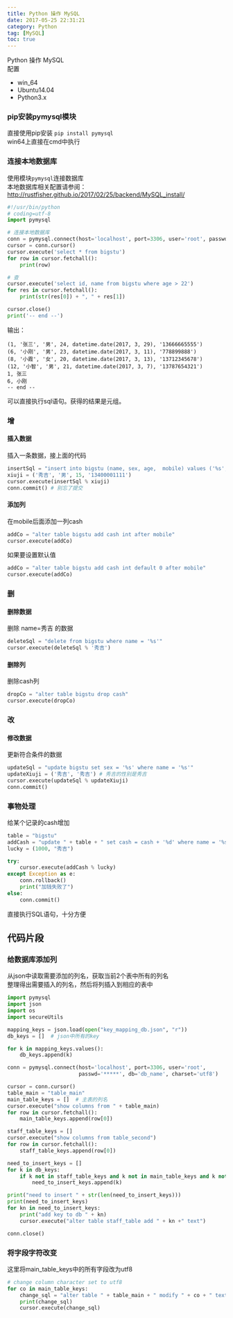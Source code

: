 ```yaml
---
title: Python 操作 MySQL
date: 2017-05-25 22:31:21
category: Python
tag: [MySQL]
toc: true
---
```


Python 操作 MySQL  
配置
* win_64
* Ubuntu14.04
* Python3.x

### pip安装pymysql模块
直接使用pip安装 `pip install pymysql`  
win64上直接在cmd中执行

### 连接本地数据库
使用模块`pymysql`连接数据库  
本地数据库相关配置请参阅： http://rustfisher.github.io/2017/02/25/backend/MySQL_install/

```py
#!/usr/bin/python
# coding=utf-8
import pymysql

# 连接本地数据库
conn = pymysql.connect(host='localhost', port=3306, user='root', passwd='a123', db='samp_db1', charset='utf8')
cursor = conn.cursor()
cursor.execute('select * from bigstu')
for row in cursor.fetchall():
    print(row)

# 查
cursor.execute('select id, name from bigstu where age > 22')
for res in cursor.fetchall():
    print(str(res[0]) + ", " + res[1])

cursor.close()
print('-- end --')
```

输出：
```
(1, '张三', '男', 24, datetime.date(2017, 3, 29), '13666665555')
(6, '小刚', '男', 23, datetime.date(2017, 3, 11), '778899888')
(8, '小霞', '女', 20, datetime.date(2017, 3, 13), '13712345678')
(12, '小智', '男', 21, datetime.date(2017, 3, 7), '13787654321')
1, 张三
6, 小刚
-- end --
```

可以直接执行sql语句。获得的结果是元组。

### 增
#### 插入数据
插入一条数据，接上面的代码

```py
insertSql = "insert into bigstu (name, sex, age,  mobile) values ('%s','%s',%d,'%s') "
xiuji = ('秀吉', '男', 15, '13400001111')
cursor.execute(insertSql % xiuji)
conn.commit() # 别忘了提交
```

#### 添加列
在mobile后面添加一列cash
```py
addCo = "alter table bigstu add cash int after mobile"
cursor.execute(addCo)
```

如果要设置默认值
```py
addCo = "alter table bigstu add cash int default 0 after mobile"
cursor.execute(addCo)
```

### 删
#### 删除数据
删除 name=秀吉 的数据
```py
deleteSql = "delete from bigstu where name = '%s'"
cursor.execute(deleteSql % '秀吉')
```

#### 删除列
删除cash列
```py
dropCo = "alter table bigstu drop cash"
cursor.execute(dropCo)
```

### 改
#### 修改数据
更新符合条件的数据

```py
updateSql = "update bigstu set sex = '%s' where name = '%s'"
updateXiuji = ('秀吉', '秀吉') # 秀吉的性别是秀吉
cursor.execute(updateSql % updateXiuji)
conn.commit()
```

### 事物处理
给某个记录的cash增加
```py
table = "bigstu"
addCash = "update " + table + " set cash = cash + '%d' where name = '%s'"
lucky = (1000, "秀吉")

try:
    cursor.execute(addCash % lucky)
except Exception as e:
    conn.rollback()
    print("加钱失败了")
else:
    conn.commit()
```

直接执行SQL语句，十分方便


## 代码片段
### 给数据库添加列
从json中读取需要添加的列名，获取当前2个表中所有的列名  
整理得出需要插入的列名，然后将列插入到相应的表中

```py
import pymysql
import json
import os
import secureUtils

mapping_keys = json.load(open("key_mapping_db.json", "r"))
db_keys = []  # json中所有的key

for k in mapping_keys.values():
    db_keys.append(k)

conn = pymysql.connect(host='localhost', port=3306, user='root',
                       passwd='*****', db='db_name', charset='utf8')

cursor = conn.cursor()
table_main = "table_main"
main_table_keys = []  # 主表的列名
cursor.execute("show columns from " + table_main)
for row in cursor.fetchall():
    main_table_keys.append(row[0])

staff_table_keys = []
cursor.execute("show columns from table_second")
for row in cursor.fetchall():
    staff_table_keys.append(row[0])

need_to_insert_keys = []
for k in db_keys:
    if k not in staff_table_keys and k not in main_table_keys and k not in need_to_insert_keys:
        need_to_insert_keys.append(k)

print("need to insert " + str(len(need_to_insert_keys)))
print(need_to_insert_keys)
for kn in need_to_insert_keys:
    print("add key to db " + kn)
    cursor.execute("alter table staff_table add " + kn +" text")

conn.close()
```

### 将字段字符改变
这里将main_table_keys中的所有字段改为utf8
```py
# change column character set to utf8
for co in main_table_keys:
    change_sql = "alter table " + table_main + " modify " + co + " text character set utf8"
    print(change_sql)
    cursor.execute(change_sql)
```

